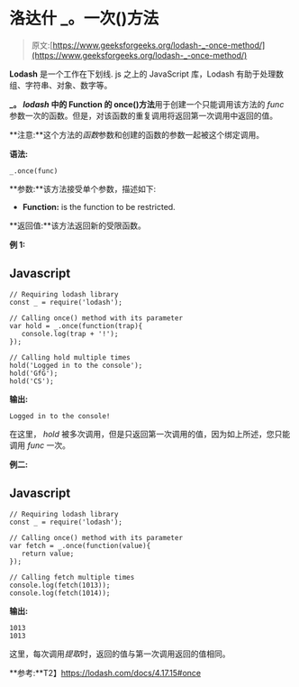# 洛达什 _。一次()方法

> 原文:[https://www.geeksforgeeks.org/lodash-_-once-method/](https://www.geeksforgeeks.org/lodash-_-once-method/)

**Lodash** 是一个工作在下划线. js 之上的 JavaScript 库，Lodash 有助于处理数组、字符串、对象、数字等。

**_。 *lodash* 中的 Function 的 once()方法**用于创建一个只能调用该方法的 *func* 参数一次的函数。但是，对该函数的重复调用将返回第一次调用中返回的值。

**注意:**这个方法的*函数*参数和创建的函数的参数一起被这个绑定调用。

**语法:**

```
_.once(func)

```

**参数:**该方法接受单个参数，描述如下:

*   **Function:** is the function to be restricted.

**返回值:**该方法返回新的受限函数。

**例 1:**

## Javascript

```
// Requiring lodash library
const _ = require('lodash');

// Calling once() method with its parameter
var hold = _.once(function(trap){
   console.log(trap + '!');
});

// Calling hold multiple times
hold('Logged in to the console');
hold('GfG');
hold('CS');
```

**输出:**

```
Logged in to the console!

```

在这里， *hold* 被多次调用，但是只返回第一次调用的值，因为如上所述，您只能调用 *func* 一次。

**例二:**

## Javascript

```
// Requiring lodash library
const _ = require('lodash');

// Calling once() method with its parameter
var fetch = _.once(function(value){
   return value;
});

// Calling fetch multiple times
console.log(fetch(1013));
console.log(fetch(1014));
```

**输出:**

```
1013
1013

```

这里，每次调用*提取*时，返回的值与第一次调用返回的值相同。

**参考:**T2】https://lodash.com/docs/4.17.15#once